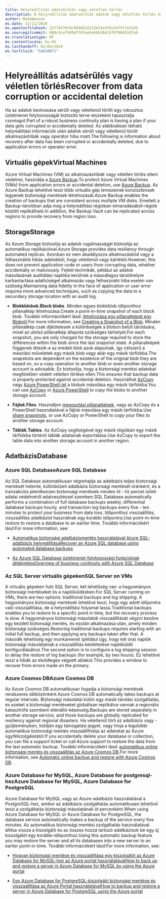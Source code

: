```yaml
---
title: Helyreállítás adatsérülés vagy véletlen törlés
description: A helyreállítás adatsérülés adatok vagy véletlen törlés és a tartalék rugalmas, magas rendelkezésre állású, hibatűrő alkalmazások tervezése, valamint a vészhelyreállítási adatbázisból ismertető cikk
author: MikeWasson
ms.date: 11/11/2018
ms.openlocfilehash: 22f74576fdc954851d131b31e3f9c44f5fcb7e36
ms.sourcegitcommit: 680c9cef945dff6fee5e66b38e24f07804510fa9
ms.translationtype: MT
ms.contentlocale: hu-HU
ms.lasthandoff: 01/04/2019
ms.locfileid: "54010071"
---
```

# <a name="recover-from-data-corruption-or-accidental-deletion"></a><span data-ttu-id="a6709-103">Helyreállítás adatsérülés vagy véletlen törlés</span><span class="sxs-lookup"><span data-stu-id="a6709-103">Recover from data corruption or accidental deletion</span></span> 

<span data-ttu-id="a6709-104">Ha az adatok beolvasása sérült vagy véletlenül törölt egy robusztus üzletmenet folytonosságát biztosító terve részeként tapasztalja csomagot.</span><span class="sxs-lookup"><span data-stu-id="a6709-104">Part of a robust business continuity plan is having a plan if your data gets corrupted or accidentally deleted.</span></span> <span data-ttu-id="a6709-105">Az alábbiakban látható helyreállítási információk után adatok sérült vagy véletlenül törölt alkalmazáshibák vagy operátor hiba miatt.</span><span class="sxs-lookup"><span data-stu-id="a6709-105">The following is information about recovery after data has been corrupted or accidentally deleted, due to application errors or operator error.</span></span>

## <a name="virtual-machines"></a><span data-ttu-id="a6709-106">Virtuális gépek</span><span class="sxs-lookup"><span data-stu-id="a6709-106">Virtual Machines</span></span>

<span data-ttu-id="a6709-107">Azure Virtual Machines (VM) az alkalmazáshibák vagy véletlen törlés elleni védelme, használja a [Azure Backup](/azure/backup/).</span><span class="sxs-lookup"><span data-stu-id="a6709-107">To protect Azure Virtual Machines (VMs) from application errors or accidental deletion, use [Azure Backup](/azure/backup/).</span></span> <span data-ttu-id="a6709-108">Az Azure Backup lehetővé teszi több virtuális gép lemezeinek konzisztensek legyenek biztonsági mentések létrehozását.</span><span class="sxs-lookup"><span data-stu-id="a6709-108">Azure Backup enables the creation of backups that are consistent across multiple VM disks.</span></span> <span data-ttu-id="a6709-109">Emellett a Backup-tárolóban adja meg a helyreállítási régióban elmaradásából-régiók közötti replikálható.</span><span class="sxs-lookup"><span data-stu-id="a6709-109">In addition, the Backup Vault can be replicated across regions to provide recovery from region loss.</span></span>

## <a name="storage"></a><span data-ttu-id="a6709-110">Storage</span><span class="sxs-lookup"><span data-stu-id="a6709-110">Storage</span></span>

<span data-ttu-id="a6709-111">Az Azure Storage biztosítja az adatok rugalmasságát biztosítja az automatikus replikációval.</span><span class="sxs-lookup"><span data-stu-id="a6709-111">Azure Storage provides data resiliency through automated replicas.</span></span> <span data-ttu-id="a6709-112">Azonban ez nem akadályozza alkalmazáskód vagy a felhasználók hibás adatokból, hogy véletlenül vagy kártételi.</span><span class="sxs-lookup"><span data-stu-id="a6709-112">However, this does not prevent application code or users from corrupting data, whether accidentally or maliciously.</span></span> <span data-ttu-id="a6709-113">Fejlett technikák, például az adatok másolásának auditálási naplóba kerülnek a másodlagos tárolóhelyre karbantartása adathűséget alkalmazás vagy felhasználó hiba esetén van szükség.</span><span class="sxs-lookup"><span data-stu-id="a6709-113">Maintaining data fidelity in the face of application or user error requires more advanced techniques, such as copying the data to a secondary storage location with an audit log.</span></span> 

- <span data-ttu-id="a6709-114">**Blokkblobok**.</span><span class="sxs-lookup"><span data-stu-id="a6709-114">**Block blobs**.</span></span> <span data-ttu-id="a6709-115">Minden egyes blokkblob időponthoz pillanatkép létrehozása.</span><span class="sxs-lookup"><span data-stu-id="a6709-115">Create a point-in-time snapshot of each block blob.</span></span> <span data-ttu-id="a6709-116">További információkért lásd: [létrehozása egy pillanatképet egy Blobról](/rest/api/storageservices/creating-a-snapshot-of-a-blob).</span><span class="sxs-lookup"><span data-stu-id="a6709-116">For more information, see [Creating a Snapshot of a Blob](/rest/api/storageservices/creating-a-snapshot-of-a-blob).</span></span> <span data-ttu-id="a6709-117">Minden pillanatkép csak díjkötelesek a különbségek a blobon belüli tárolására, mivel az utolsó pillanatkép állapota szükséges tárhelyet.</span><span class="sxs-lookup"><span data-stu-id="a6709-117">For each snapshot, you are only charged for the storage required to store the differences within the blob since the last snapshot state.</span></span> <span data-ttu-id="a6709-118">A pillanatképek függenek létezik-e az eredeti blob azok alapulnak, így célszerű a másolási műveletek egy másik blob vagy akár egy másik tárfiókba.</span><span class="sxs-lookup"><span data-stu-id="a6709-118">The snapshots are dependent on the existence of the original blob they are based on, so a copy operation to another blob or even another storage account is advisable.</span></span> <span data-ttu-id="a6709-119">Ez biztosítja, hogy a biztonsági mentési adatokat megfelelően védett véletlen törlése ellen.</span><span class="sxs-lookup"><span data-stu-id="a6709-119">This ensures that backup data is properly protected against accidental deletion.</span></span> <span data-ttu-id="a6709-120">Használhat [AzCopy](/azure/storage/common/storage-use-azcopy) vagy [Azure PowerShell-lel](/azure/storage/common/storage-powershell-guide-full) a blobok másolása egy másik tárfiókba.</span><span class="sxs-lookup"><span data-stu-id="a6709-120">You can use [AzCopy](/azure/storage/common/storage-use-azcopy) or [Azure PowerShell](/azure/storage/common/storage-powershell-guide-full) to copy the blobs to another storage account.</span></span>

- <span data-ttu-id="a6709-121">**Fájlok**.</span><span class="sxs-lookup"><span data-stu-id="a6709-121">**Files**.</span></span> <span data-ttu-id="a6709-122">Használjon [megosztási pillanatképek](/azure/storage/files/storage-snapshots-files), vagy az AzCopy és a PowerShell használatával a fájlok másolása egy másik tárfiókba.</span><span class="sxs-lookup"><span data-stu-id="a6709-122">Use [share snapshots](/azure/storage/files/storage-snapshots-files), or use AzCopy or PowerShell to copy your files to another storage account.</span></span>

- <span data-ttu-id="a6709-123">**Táblák**.</span><span class="sxs-lookup"><span data-stu-id="a6709-123">**Tables**.</span></span> <span data-ttu-id="a6709-124">Az AzCopy segítségével egy másik régióban egy másik tárfiókba történő táblák adatainak exportálása.</span><span class="sxs-lookup"><span data-stu-id="a6709-124">Use AzCopy to export the table data into another storage account in another region.</span></span>

## <a name="database"></a><span data-ttu-id="a6709-125">Adatbázis</span><span class="sxs-lookup"><span data-stu-id="a6709-125">Database</span></span>

### <a name="azure-sql-database"></a><span data-ttu-id="a6709-126">Azure SQL Database</span><span class="sxs-lookup"><span data-stu-id="a6709-126">Azure SQL Database</span></span> 

<span data-ttu-id="a6709-127">Az SQL Database automatikusan végrehajtja az adatbázis teljes biztonsági mentését hetente, különbözeti adatbázis biztonsági mentését óránként, és a tranzakciós jelentkezzen biztonsági mentések minden öt - tíz percet üzleti adatai védelméről adatvesztéssel szemben.</span><span class="sxs-lookup"><span data-stu-id="a6709-127">SQL Database automatically performs a combination of full database backups weekly, differential database backups hourly, and transaction log backups every five - ten minutes to protect your business from data loss.</span></span> <span data-ttu-id="a6709-128">Időponthoz visszaállítás, visszaállítás adatbázist használnak egy korábbi időpontra.</span><span class="sxs-lookup"><span data-stu-id="a6709-128">Use point-in-time restore to restore a database to an earlier time.</span></span> <span data-ttu-id="a6709-129">További információkért lásd:</span><span class="sxs-lookup"><span data-stu-id="a6709-129">For more information, see:</span></span>

- [<span data-ttu-id="a6709-130">Automatikus biztonsági adatbázismentés használatával Azure SQL-adatbázis helyreállítása</span><span class="sxs-lookup"><span data-stu-id="a6709-130">Recover an Azure SQL database using automated database backups</span></span>](/azure/sql-database/sql-database-recovery-using-backups)

- [<span data-ttu-id="a6709-131">Az Azure SQL Database üzletmenet-folytonossági funkcióinak áttekintése</span><span class="sxs-lookup"><span data-stu-id="a6709-131">Overview of business continuity with Azure SQL Database</span></span>](/azure/sql-database/sql-database-business-continuity)

### <a name="sql-server-on-vms"></a><span data-ttu-id="a6709-132">Az SQL Server virtuális gépeken</span><span class="sxs-lookup"><span data-stu-id="a6709-132">SQL Server on VMs</span></span>

<span data-ttu-id="a6709-133">A virtuális gépeken futó SQL Server, két lehetőség van: a hagyományos biztonsági mentéseket és a naplóküldésben.</span><span class="sxs-lookup"><span data-stu-id="a6709-133">For SQL Server running on VMs, there are two options: traditional backups and log shipping.</span></span> <span data-ttu-id="a6709-134">A hagyományos biztonsági mentések lehetővé teszi, hogy egy adott időpontra való visszaállítása, de a helyreállítási folyamat lassú.</span><span class="sxs-lookup"><span data-stu-id="a6709-134">Traditional backups enables you to restore to a specific point in time, but the recovery process is slow.</span></span> <span data-ttu-id="a6709-135">A hagyományos biztonsági másolatok visszaállítását végzni kezdve egy kezdeti biztonsági mentés, és ezután alkalmazása után, amely minden biztonsági szükséges.</span><span class="sxs-lookup"><span data-stu-id="a6709-135">Restoring traditional backups requires starting with an initial full backup, and then applying any backups taken after that.</span></span> <span data-ttu-id="a6709-136">A második lehetőség egy munkamenet (például úgy, hogy két óra) naplók biztonsági másolatainak a visszaállítás késleltetése naplóküldő konfigurálásához.</span><span class="sxs-lookup"><span data-stu-id="a6709-136">The second option is to configure a log shipping session to delay the restore of log backups (for example, by two hours).</span></span> <span data-ttu-id="a6709-137">Ez lehetővé teszi a hibák az elsődleges végzett ablakot.</span><span class="sxs-lookup"><span data-stu-id="a6709-137">This provides a window to recover from errors made on the primary.</span></span>

### <a name="azure-cosmos-db"></a><span data-ttu-id="a6709-138">Azure Cosmos DB</span><span class="sxs-lookup"><span data-stu-id="a6709-138">Azure Cosmos DB</span></span>

<span data-ttu-id="a6709-139">Az Azure Cosmos DB automatikusan fogadja a biztonsági mentések rendszeres időközönként.</span><span class="sxs-lookup"><span data-stu-id="a6709-139">Azure Cosmos DB automatically takes backups at regular intervals.</span></span> <span data-ttu-id="a6709-140">Biztonsági másolatai külön egy másik tárolási szolgáltatás, és ezeket a biztonsági mentéseket globálisan replikálva vannak a regionális katasztrófa szembeni ellenálló-képesség.</span><span class="sxs-lookup"><span data-stu-id="a6709-140">Backups are stored separately in another storage service, and those backups are globally replicated for resiliency against regional disasters.</span></span> <span data-ttu-id="a6709-141">Ha véletlenül törli az adatbázis vagy -gyűjteményben, küldjön egy támogatási jegyet, vagy hívja a legutóbbi automatikus biztonsági mentés visszaállíthatja az adatokat az Azure ügyfélszolgálatától.</span><span class="sxs-lookup"><span data-stu-id="a6709-141">If you accidentally delete your database or collection, you can file a support ticket or call Azure support to restore the data from the last automatic backup.</span></span> <span data-ttu-id="a6709-142">További információkért lásd: [automatikus online biztonsági mentés és visszaállítás az Azure Cosmos DB](/azure/cosmos-db/online-backup-and-restore).</span><span class="sxs-lookup"><span data-stu-id="a6709-142">For more information, see [Automatic online backup and restore with Azure Cosmos DB](/azure/cosmos-db/online-backup-and-restore).</span></span>

### <a name="azure-database-for-mysql-azure-database-for-postgresql"></a><span data-ttu-id="a6709-143">Azure Database for MySQL, Azure Database for postgresql-hez</span><span class="sxs-lookup"><span data-stu-id="a6709-143">Azure Database for MySQL, Azure Database for PostgreSQL</span></span>

<span data-ttu-id="a6709-144">Azure Database for MySQL vagy az Azure-adatbázis használatával a PostgreSQL-hez, amikor az adatbázis-szolgáltatás automatikusan lehetővé teszi a szolgáltatás biztonsági másolatának öt percenként.</span><span class="sxs-lookup"><span data-stu-id="a6709-144">When using Azure Database for MySQL or Azure Database for PostgreSQL, the database service automatically makes a backup of the service every five minutes.</span></span> <span data-ttu-id="a6709-145">Az automatikus biztonsági mentési szolgáltatás használatával állítsa vissza a kiszolgáló és az összes hozzá tartozó adatbázisok be egy új kiszolgálót egy korábbi-időponthoz.</span><span class="sxs-lookup"><span data-stu-id="a6709-145">Using this automatic backup feature you may restore the server and all its databases into a new server to an earlier point-in-time.</span></span> <span data-ttu-id="a6709-146">További információkért lásd:</span><span class="sxs-lookup"><span data-stu-id="a6709-146">For more information, see:</span></span>

- [<span data-ttu-id="a6709-147">Hogyan biztonsági mentése és visszaállítása egy kiszolgálót az Azure Database for MySQL-hez az Azure portal használatával</span><span class="sxs-lookup"><span data-stu-id="a6709-147">How to back up and restore a server in Azure Database for MySQL by using the Azure portal</span></span>](/azure/mysql/howto-restore-server-portal)

- [<span data-ttu-id="a6709-148">Egy Azure Database for PostgreSQL-kiszolgáló biztonsági mentése és visszaállítása az Azure Portal használatával</span><span class="sxs-lookup"><span data-stu-id="a6709-148">How to backup and restore a server in Azure Database for PostgreSQL using the Azure portal</span></span>](/azure/postgresql/howto-restore-server-portal)

